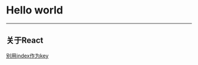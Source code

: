 # Hello world

***

## 关于React

[别用index作为key](https://github.com/luoyang233/blog/blob/master/React/别用index作为key/别用index作为key.md)